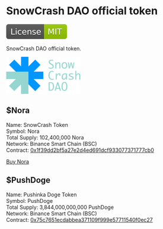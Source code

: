 # SnowCrash DAO official token

[![MIT License](misc/License-MIT-green.svg)](https://github.com/SnowCrashDAO/snowcrash-tokens/blob/main/LICENSE)

SnowCrash DAO official token.

[![SnowCrash DAO](misc/SnowCrashDAO-canalblue-blue-min-100x50.svg)](https://snowcrash.finance/)

## $Nora

Name: SnowCrash Token  
Symbol: Nora  
Total Supply: 102,400,000 Nora  
Network: Binance Smart Chain (BSC)  
Contract: [0x1f39dd2bf5a27e2d4ed691dcf933077371777cb0](https://bscscan.com/token/0x1f39dd2bf5a27e2d4ed691dcf933077371777cb0)

[Buy Nora](https://snowcrash.finance/nora/)

## $PushDoge

Name: Pushinka Doge Token  
Symbol: PushDoge  
Total Supply: 3,844,000,000,000 PushDoge  
Network: Binance Smart Chain (BSC)  
Contract: [0x75c7651ecdabbea371109f999e57711540f0ec27](https://bscscan.com/token/0x75c7651ecdabbea371109f999e57711540f0ec27)